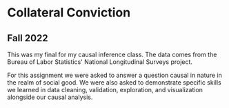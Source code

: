 # Collateral Conviction
## Fall 2022

This was my final for my causal inference class. The data comes from the Bureau of Labor Statistics' National Longitudinal Surveys project.

For this assignment we were asked to answer a question causal in nature in the realm of social good. We were also asked to demonstrate specific skills we learned in data cleaning, validation, exploration, and visualization alongside our causal analysis.